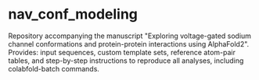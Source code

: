 # nav_conf_modeling
Repository accompanying the manuscript "Exploring voltage-gated sodium channel conformations and protein-protein interactions using AlphaFold2". Provides: input sequences, custom template sets, reference atom-pair tables, and step-by-step instructions to reproduce all analyses, including colabfold-batch commands.
